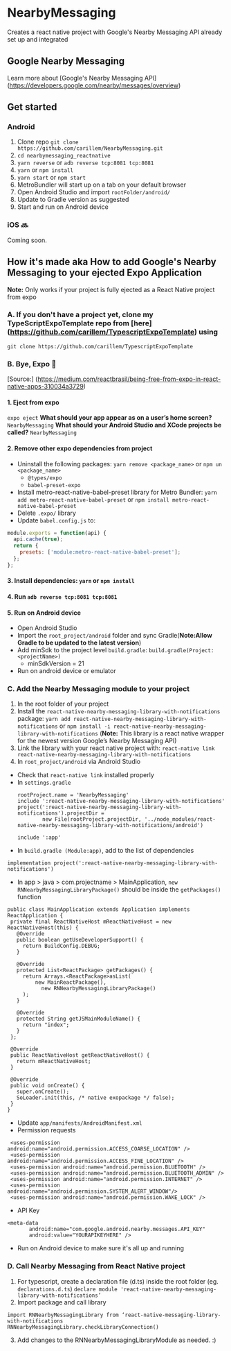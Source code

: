 # NearbyMessaging
Creates a react native project with Google's Nearby Messaging API already set up and integrated

## Google Nearby Messaging
Learn more about [Google's Nearby Messaging API] (https://developers.google.com/nearby/messages/overview)

## Get started

### Android
1. Clone repo `git clone https://github.com/carillem/NearbyMessaging.git`
2. `cd nearbymessaging_reactnative`
3. `yarn reverse` or `adb reverse tcp:8081 tcp:8081`
4. `yarn` or `npm install`
5. `yarn start` or `npm start`
6. MetroBundler will start up on a tab on your default browser
7. Open Android Studio and import `rootFolder/android/`
8. Update to Gradle version as suggested
9. Start and run on Android device

### iOS :soon:
 Coming soon.

## How it's made aka How to add Google's Nearby Messaging to your ejected Expo Application
**Note:** Only works if your project is fully ejected as a React Native project from expo

### A. If you don't have a project yet, clone my TypeScriptExpoTemplate repo from [here] (https://github.com/carillem/TypescriptExpoTemplate) using
`git clone https://github.com/carillem/TypescriptExpoTemplate`

### B. Bye, Expo :open_hands:
[Source:] (https://medium.com/reactbrasil/being-free-from-expo-in-react-native-apps-310034a3729)

#### 1. Eject from expo
`expo eject`
**What should your app appear as on a user’s home screen?** `NearbyMessaging`
**What should your Android Studio and XCode projects be called?** `NearbyMessaging`

#### 2. Remove other expo dependencies from project
- Uninstall the following packages: `yarn remove <package_name>` or `npm un <package_name>`
  - `@types/expo`
  - `babel-preset-expo`
- Install metro-react-native-babel-preset library for Metro Bundler: `yarn add metro-react-native-babel-preset` or `npm install metro-react-native-babel-preset`
- Delete `.expo/` library
- Update `babel.config.js` to:
```javascript
module.exports = function(api) {
  api.cache(true);
  return {
    presets: ['module:metro-react-native-babel-preset'];
  };
};
```

#### 3. Install dependencies: `yarn` or `npm install`
#### 4. Run `adb reverse tcp:8081 tcp:8081`
#### 5. Run on Android device
- Open Android Studio
- Import the `root_project/android` folder and sync Gradle(**Note:Allow Gradle to be updated to the latest version**)
- Add minSdk to the project level `build.gradle`: `build.gradle(Project:<projectName>)`
  - minSdkVersion = 21
- Run on android device or emulator

### C. Add the Nearby Messaging module to your project
1. In the root folder of your project
 1. Install the `react-native-nearby-messaging-library-with-notifications` package:
     `yarn add react-native-nearby-messaging-library-with-notifications` or `npm install -i react-native-nearby-messaging-library-with-notifications`
    (**Note:** This library is a react native wrapper for the newest version Google’s Nearby Messaging API)
 2. Link the library with your react native project with: `react-native link react-native-nearby-messaging-library-with-notifications`
2. In `root_project/android` via Android Studio
 - Check that `react-native link` installed properly
  - In `settings.gradle`
    ```
    rootProject.name = 'NearbyMessaging'
    include ':react-native-nearby-messaging-library-with-notifications'
    project(':react-native-nearby-messaging-library-with-notifications').projectDir =
            new File(rootProject.projectDir, '../node_modules/react-native-nearby-messaging-library-with-notifications/android')

    include ':app'
    ```
  - In `build.gradle (Module:app)`, add to the list of dependencies
   ```
   implementation project(':react-native-nearby-messaging-library-with-notifications')
   ```
  - In app > java > com.projectname > MainApplication, `new RNNearbyMessagingLibraryPackage()` should be inside the `getPackages()` function
   ```
   public class MainApplication extends Application implements ReactApplication {
    private final ReactNativeHost mReactNativeHost = new ReactNativeHost(this) {
      @Override
      public boolean getUseDeveloperSupport() {
        return BuildConfig.DEBUG;
      }

      @Override
      protected List<ReactPackage> getPackages() {
        return Arrays.<ReactPackage>asList(
            new MainReactPackage(),
              new RNNearbyMessagingLibraryPackage()
        );
      }

      @Override
      protected String getJSMainModuleName() {
        return "index";
      }
    };

    @Override
    public ReactNativeHost getReactNativeHost() {
      return mReactNativeHost;
    }

    @Override
    public void onCreate() {
      super.onCreate();
      SoLoader.init(this, /* native exopackage */ false);
    }
  }
   ```
 - Update `app/manifests/AndroidManifest.xml`
  - Permission requests
   ```
    <uses-permission android:name="android.permission.ACCESS_COARSE_LOCATION" />
    <uses-permission android:name="android.permission.ACCESS_FINE_LOCATION" />
    <uses-permission android:name="android.permission.BLUETOOTH" />
    <uses-permission android:name="android.permission.BLUETOOTH_ADMIN" />
    <uses-permission android:name="android.permission.INTERNET" />
    <uses-permission android:name="android.permission.SYSTEM_ALERT_WINDOW"/>
    <uses-permission android:name="android.permission.WAKE_LOCK" />
   ```
  - API Key
   ```
   <meta-data
          android:name="com.google.android.nearby.messages.API_KEY"
          android:value="YOURAPIKEYHERE" />
   ```
 - Run on Android device to make sure it's all up and running

 ### D. Call Nearby Messaging from React Native project
 1. For typescript, create a declaration file (d.ts) inside the root folder (eg. `declarations.d.ts`)
    `declare module 'react-native-nearby-messaging-library-with-notifications’`
2. Import package and call library
 ```
 import RNNearbyMessagingLibrary from ‘react-native-messaging-library-with-notifications
 RNNearbyMessagingLibrary.checkLibraryConnection()
 ```
3. Add changes to the RNNearbyMessagingLibraryModule as needed. :)
